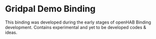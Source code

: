 # Gridpal Demo Binding

This binding was developed during the early stages of openHAB Binding development. Contains experimental and yet to be developed codes & ideas.
